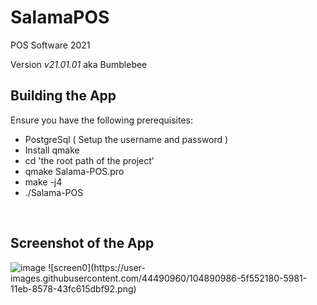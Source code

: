 # SalamaPOS
POS Software 2021
<p>Version <i>v21.01.01</i> aka Bumblebee</p>

<h2>Building the App</h2>
<p>Ensure you have the following prerequisites: </p>
<ul>
    <li>PostgreSql ( Setup the username and password )</li>
    <li>Install qmake</li>
    <li>cd 'the root path of the project'</li>
    <li>qmake Salama-POS.pro</li>
    <li>make -j4</li>
    <li>./Salama-POS</li>
</ul>
<br>

<h2>Screenshot of the App</h2>
<image src="https://user-images.githubusercontent.com/44490960/104890986-5f552180-5981-11eb-8578-43fc615dbf92.png" alt="image"/>
![screen0](https://user-images.githubusercontent.com/44490960/104890986-5f552180-5981-11eb-8578-43fc615dbf92.png)
